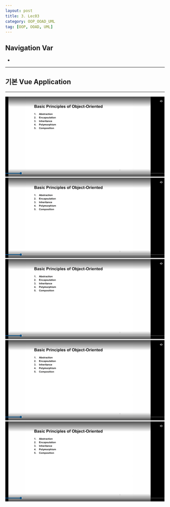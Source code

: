 ```yaml
---
layout: post
title: 3. Lec03
category: OOP_OOAD_UML
tag: [OOP, OOAD, UML]
---
```


## Navigation Var

- **[]()**

---

## 기본 Vue Application

---

<img src="/public/img/DesignPattern/lec2/1.png">
<img src="/public/img/DesignPattern/lec2/1.png">
<img src="/public/img/DesignPattern/lec2/1.png">
<img src="/public/img/DesignPattern/lec2/1.png">
<img src="/public/img/DesignPattern/lec2/1.png">

